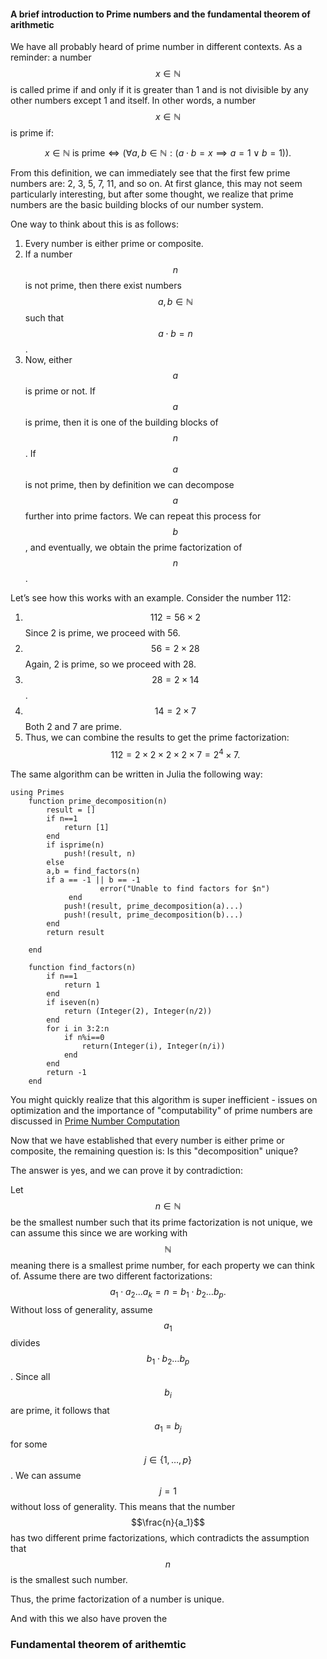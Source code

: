 #### A brief introduction to Prime numbers and the fundamental theorem of arithmetic

We have all probably heard of prime number in different contexts. 
As a reminder: a number $$x \in \mathbb{N}$$ is called prime if and only if it is greater than 1 and is not divisible by any other numbers except 1 and itself. In other words, a number $$x \in \mathbb{N}$$ is prime if:

$$x \in \mathbb{N} \text{ is prime} \iff (\forall a, b \in \mathbb{N}: (a \cdot b = x \implies a = 1 \lor b = 1)).$$

From this definition, we can immediately see that the first few prime numbers are: 2, 3, 5, 7, 11, and so on. At first glance, this may not seem particularly interesting, but after some thought, we realize that prime numbers are the basic building blocks of our number system.

One way to think about this is as follows:

1. Every number is either prime or composite.
2. If a number $$n$$ is not prime, then there exist numbers $$a, b \in \mathbb{N}$$ such that $$a \cdot b = n$$.
3. Now, either $$a$$ is prime or not. If $$a$$ is prime, then it is one of the building blocks of $$n$$. If $$a$$ is not prime, then by definition we can decompose $$a$$ further into prime factors. We can repeat this process for $$b$$, and eventually, we obtain the prime factorization of $$n$$.

Let’s see how this works with an example. Consider the number 112:

1. $$112 = 56 \times 2$$ Since 2 is prime, we proceed with 56.
2. $$56 = 2 \times 28$$ Again, 2 is prime, so we proceed with 28.
3. $$28 = 2 \times 14$$.
4. $$14 = 2 \times 7$$ Both 2 and 7 are prime.
5. Thus, we can combine the results to get the prime factorization:
   $$112 = 2 \times 2 \times 2 \times 2 \times 7 = 2^4 \times 7.$$

The same algorithm can be written in Julia the following way: 
```
using Primes
	function prime_decomposition(n)
		result = []
		if n==1
			return [1]
		end
		if isprime(n)
			push!(result, n)
		else
		a,b = find_factors(n)
		if a == -1 || b == -1
            		error("Unable to find factors for $n")
       		 end
			push!(result, prime_decomposition(a)...)
			push!(result, prime_decomposition(b)...)
		end
		return result
		
	end

	function find_factors(n)
		if n==1
			return 1
		end
		if iseven(n)
			return (Integer(2), Integer(n/2))
		end
		for i in 3:2:n
			if n%i==0
				return(Integer(i), Integer(n/i))
			end
		end
		return -1
	end
 ````

You might quickly realize that this algorithm is super inefficient -  issues on optimization and the importance of "computability" of prime numbers are discussed in [Prime Number Computation](/primes/prime-computation")




Now that we have established that every number is either prime or composite, the remaining question is: Is this "decomposition" unique?

The answer is yes, and we can prove it by contradiction:

Let $$n \in \mathbb{N}$$ be the smallest number such that its prime factorization is not unique, we can assume this since we are working with $$\mathbb N$$ meaning there is a smallest prime number, for each property we can think of. Assume there are two different factorizations:
 $$a_1 \cdot a_2 \dots a_k = n = b_1 \cdot b_2 \dots b_p.$$
   Without loss of generality, assume $$a_1$$ divides $$b_1 \cdot b_2 \dots b_p$$. Since all $$b_i$$ are prime, it follows that $$a_1 = b_j$$ for some $$j \in \{1, \dots, p\}$$. We can assume $$j = 1$$ without loss of generality. This means that the number $$\frac{n}{a_1}$$ has two different prime factorizations, which contradicts the assumption that $$n$$ is the smallest such number.

Thus, the prime factorization of a number is unique.

And with this we also have proven the 
### Fundamental theorem of arithemtic
